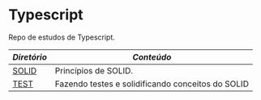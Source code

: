 # Typescript

Repo de estudos de Typescript.


*Diretório* | _Conteúdo_
----|-----
[SOLID](https://github.com/juliofilizzola/typescript_studies/tree/main/src/SOLID) | Princípios de SOLID.
[TEST]() | Fazendo testes e solidificando conceitos do SOLID

